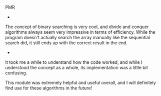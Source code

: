 PMR

+
The concept of binary searching is very cool, and divide and conquer algorithms
always seem very impressive in terms of efficiency. While the program doesn't
actually search the array manually like the sequential search did, it still ends
up with the correct result in the end.

-
It took me a while to understand how the code worked, and while I understood the
concept as a whole, its implementation was a little bit confusing.

This module was extremely helpful and useful overall, and I will definitely find
use for these algorithms in the future!

